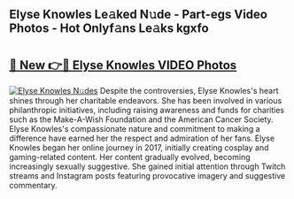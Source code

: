 ## Elyse Knowles Le𝚊ked N𝚞de - Part-egs Video Photos - Hot Onlyf𝚊ns Le𝚊ks kgxfo

# <h2><a href="http://ab56801.deff.icu/?id=Elyse+Knowles">🔗 New 👉🔴 Elyse Knowles VIDEO Photos</a></h2>

[![Elyse Knowles N𝚞des](https://i.imgur.com/rIISA9y.gif)](http://ab56801.deff.icu/?id=Elyse+Knowles)
Despite the controversies, Elyse Knowles's heart shines through her charitable endeavors. She has been involved in various philanthropic initiatives, including raising awareness and funds for charities such as the Make-A-Wish Foundation and the American Cancer Society. Elyse Knowles's compassionate nature and commitment to making a difference have earned her the respect and admiration of her fans. Elyse Knowles began her online journey in 2017, initially creating cosplay and gaming-related content. Her content gradually evolved, becoming increasingly sexually suggestive. She gained initial attention through Twitch streams and Instagram posts featuring provocative imagery and suggestive commentary.
